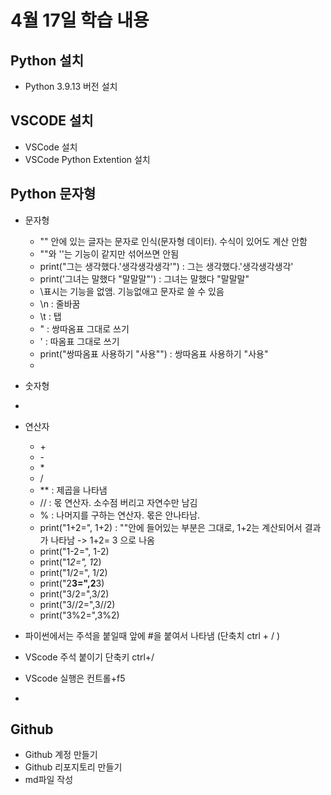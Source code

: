 # 4월 17일 학습 내용
## Python 설치
- Python 3.9.13 버전 설치
## VSCODE 설치
- VSCode 설치
- VSCode Python Extention 설치
## Python 문자형

- 문자형
  - "" 안에 있는 글자는 문자로 인식(문자형 데이터). 수식이 있어도 계산 안함
  - ""와 ''는 기능이 같지만 섞어쓰면 안됨
  - print("그는 생각했다.'생각생각생각'") : 그는 생각했다.'생각생각생각'
  - print('그녀는 말했다 "말말말"') : 그녀는 말했다 "말말말"
  - \표시는 기능을 없앰. 기능없애고 문자로 쓸 수 있음
  - \n : 줄바꿈
  - \t : 탭
  - \" : 쌍따옴표 그대로 쓰기
  - \' : 따옴표 그대로 쓰기
  - print("쌍따옴표 사용하기 \"사용\"") : 쌍따옴표 사용하기 "사용"
  - 
- 숫자형
- 
- 연산자
  - \+
  - \-
  - \*
  - /
  - \*\* : 제곱을 나타냄
  - // : 몫 연산자. 소수점 버리고 자연수만 남김
  - % : 나머지를 구하는 연산자. 몫은 안나타남.
  - print("1+2=", 1+2) : ""안에 들어있는 부분은 그대로, 1+2는 계산되어서 결과가 나타남 -> 1+2=  3  으로 나옴
  - print("1-2=", 1-2)
  - print("1*2=", 1*2)
  - print("1/2=", 1/2)
  - print("2**3=",2**3)
  - print("3/2=",3/2)
  - print("3//2=",3//2)
  - print("3%2=",3%2)

- 파이썬에서는 주석을 붙일때 앞에 #을 붙여서 나타냄 (단축치 ctrl + / )
 - VScode 주석 붙이기 단축키 ctrl+/
 - VScode 실행은 컨트롤+f5
 - 
## Github
- Github 계정 만들기
- Github 리포지토리 만들기
- md파일 작성
